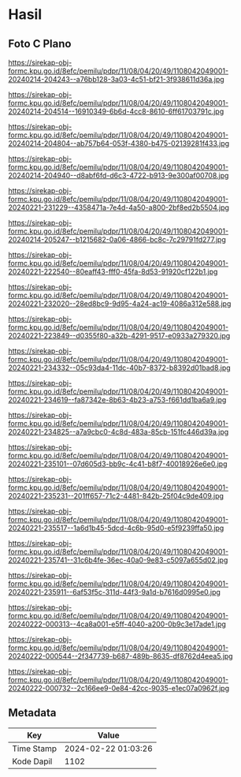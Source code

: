 # Hasil

## Foto C Plano

https://sirekap-obj-formc.kpu.go.id/8efc/pemilu/pdpr/11/08/04/20/49/1108042049001-20240214-204243--a76bb128-3a03-4c51-bf21-3f938611d36a.jpg

https://sirekap-obj-formc.kpu.go.id/8efc/pemilu/pdpr/11/08/04/20/49/1108042049001-20240214-204514--16910349-6b6d-4cc8-8610-6ff61703791c.jpg

https://sirekap-obj-formc.kpu.go.id/8efc/pemilu/pdpr/11/08/04/20/49/1108042049001-20240214-204804--ab757b64-053f-4380-b475-02139281f433.jpg

https://sirekap-obj-formc.kpu.go.id/8efc/pemilu/pdpr/11/08/04/20/49/1108042049001-20240214-204940--d8abf6fd-d6c3-4722-b913-9e300af00708.jpg

https://sirekap-obj-formc.kpu.go.id/8efc/pemilu/pdpr/11/08/04/20/49/1108042049001-20240221-231229--4358471a-7e4d-4a50-a800-2bf8ed2b5504.jpg

https://sirekap-obj-formc.kpu.go.id/8efc/pemilu/pdpr/11/08/04/20/49/1108042049001-20240214-205247--b1215682-0a06-4866-bc8c-7c29791fd277.jpg

https://sirekap-obj-formc.kpu.go.id/8efc/pemilu/pdpr/11/08/04/20/49/1108042049001-20240221-222540--80eaff43-fff0-45fa-8d53-91920cf122b1.jpg

https://sirekap-obj-formc.kpu.go.id/8efc/pemilu/pdpr/11/08/04/20/49/1108042049001-20240221-232020--28ed8bc9-9d95-4a24-ac19-4086a312e588.jpg

https://sirekap-obj-formc.kpu.go.id/8efc/pemilu/pdpr/11/08/04/20/49/1108042049001-20240221-223849--d0355f80-a32b-4291-9517-e0933a279320.jpg

https://sirekap-obj-formc.kpu.go.id/8efc/pemilu/pdpr/11/08/04/20/49/1108042049001-20240221-234332--05c93da4-11dc-40b7-8372-b8392d01bad8.jpg

https://sirekap-obj-formc.kpu.go.id/8efc/pemilu/pdpr/11/08/04/20/49/1108042049001-20240221-234619--fa87342e-8b63-4b23-a753-f661dd1ba6a9.jpg

https://sirekap-obj-formc.kpu.go.id/8efc/pemilu/pdpr/11/08/04/20/49/1108042049001-20240221-234825--a7a9cbc0-4c8d-483a-85cb-151fc446d39a.jpg

https://sirekap-obj-formc.kpu.go.id/8efc/pemilu/pdpr/11/08/04/20/49/1108042049001-20240221-235101--07d605d3-bb9c-4c41-b8f7-40018926e6e0.jpg

https://sirekap-obj-formc.kpu.go.id/8efc/pemilu/pdpr/11/08/04/20/49/1108042049001-20240221-235231--201ff657-71c2-4481-842b-25f04c9de409.jpg

https://sirekap-obj-formc.kpu.go.id/8efc/pemilu/pdpr/11/08/04/20/49/1108042049001-20240221-235517--1a6d1b45-5dcd-4c6b-95d0-e5f9239ffa50.jpg

https://sirekap-obj-formc.kpu.go.id/8efc/pemilu/pdpr/11/08/04/20/49/1108042049001-20240221-235741--31c6b4fe-36ec-40a0-9e83-c5097a655d02.jpg

https://sirekap-obj-formc.kpu.go.id/8efc/pemilu/pdpr/11/08/04/20/49/1108042049001-20240221-235911--6af53f5c-311d-44f3-9a1d-b7616d0995e0.jpg

https://sirekap-obj-formc.kpu.go.id/8efc/pemilu/pdpr/11/08/04/20/49/1108042049001-20240222-000313--4ca8a001-e5ff-4040-a200-0b9c3e17ade1.jpg

https://sirekap-obj-formc.kpu.go.id/8efc/pemilu/pdpr/11/08/04/20/49/1108042049001-20240222-000544--2f347739-b687-489b-8635-df8762d4eea5.jpg

https://sirekap-obj-formc.kpu.go.id/8efc/pemilu/pdpr/11/08/04/20/49/1108042049001-20240222-000732--2c166ee9-0e84-42cc-9035-e1ec07a0962f.jpg


## Metadata

| Key        | Value               |
| ---------- | ------------------- |
| Time Stamp | 2024-02-22 01:03:26 |
| Kode Dapil | 1102                |



